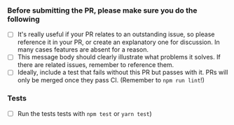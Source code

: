 

### Before submitting the PR, please make sure you do the following
- [ ] It's really useful if your PR relates to an outstanding issue, so please reference it in your PR, or create an explanatory one for discussion. In many cases features are absent for a reason.
- [ ] This message body should clearly illustrate what problems it solves. If there are related issues, remember to reference them.
- [ ] Ideally, include a test that fails without this PR but passes with it. PRs will only be merged once they pass CI. (Remember to `npm run lint`!)
### Tests
-  [ ] Run the tests tests with `npm test` or `yarn test`)
